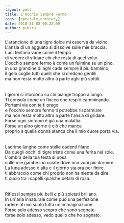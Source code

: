 ```yaml
---
layout: post
title: L'Occhio Sempre Fermo
tags: [speciale,onestar,]
date: 2010-11-08 00:22:00
author: pietro
---
```

L'arancione di una tigre dolce mi osserva da vicino.<br/>L'ansia di un agguato si dissolve sulle mie braccia.<br/>Luci tentano vane come il tempo <br/>di vedere di sfidare ciò che resta di quel volto.<br/>L'occhio sempre fermo è come un fulmine su un pino,<br/>in una grandine di aghi cade sempre il più bambino,<br/>il gelo coglie tutti quelli che si credono gentili<br/>ma non resta molto altro a parte aghi più sottili.<br/><br/><br/>I giorni si ritorcono su chi piange troppo a lungo.<br/>Ti consolo come un fiocco che respiri camminando.<br/>Portami via con te ti prego<br/>e l'occhio sempre fermo ti potrebbe risparmiare<br/>ma non resta molto altro a parte l'ansia di gridare.<br/>Forse ogni sintomo è già una malattia.<br/>Forse un altro giorno è ciò che manca<br/>proprio a quella donna stanca che il mio cuore porta via.<br/><br/><br/>Lacrime lunghe come stelle cadenti filano.<br/>Da quegli occhi di tigre triste come una ferita nel sole.<br/>L'ombra della tua testa si posa<br/>sulle mie gambe incrociate dove non vuoi più dormire.<br/>La luna adesso è alta e il giorno sta ora per finire,<br/>ti abbraccio come chi proprio non ha niente da dire<br/>ti cucio tra i capelli qualche petalo di rosa.<br/><br/><br/>Riflessi sempre più belli e più spietati brillano.<br/>In un'aria innaturale come può una perfezione<br/>radere al mio suolo tutta un'immaginazione.<br/>Forse solo adesso scopro che sono segnato<br/>forse solo adesso, vedo quello che ho sognato.<br/>
